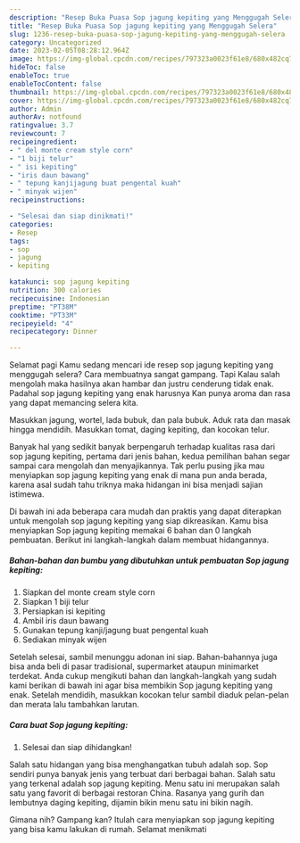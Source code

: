 ```yaml
---
description: "Resep Buka Puasa Sop jagung kepiting yang Menggugah Selera"
title: "Resep Buka Puasa Sop jagung kepiting yang Menggugah Selera"
slug: 1236-resep-buka-puasa-sop-jagung-kepiting-yang-menggugah-selera
category: Uncategorized
date: 2023-02-05T08:28:12.964Z
image: https://img-global.cpcdn.com/recipes/797323a0023f61e8/680x482cq70/sop-jagung-kepiting-foto-resep-utama.jpg
hideToc: false
enableToc: true
enableTocContent: false
thumbnail: https://img-global.cpcdn.com/recipes/797323a0023f61e8/680x482cq70/sop-jagung-kepiting-foto-resep-utama.jpg
cover: https://img-global.cpcdn.com/recipes/797323a0023f61e8/680x482cq70/sop-jagung-kepiting-foto-resep-utama.jpg
author: Admin
authorAv: notfound
ratingvalue: 3.7
reviewcount: 7
recipeingredient:
- " del monte cream style corn"
- "1 biji telur"
- " isi kepiting"
- "iris daun bawang"
- " tepung kanjijagung buat pengental kuah"
- " minyak wijen"
recipeinstructions:

- "Selesai dan siap dinikmati!"
categories:
- Resep
tags:
- sop
- jagung
- kepiting

katakunci: sop jagung kepiting 
nutrition: 300 calories
recipecuisine: Indonesian
preptime: "PT38M"
cooktime: "PT33M"
recipeyield: "4"
recipecategory: Dinner

---
```



Selamat pagi Kamu sedang mencari ide resep sop jagung kepiting yang menggugah selera? Cara membuatnya sangat gampang. Tapi Kalau salah mengolah maka hasilnya akan hambar dan justru cenderung tidak enak. Padahal sop jagung kepiting yang enak harusnya Kan punya aroma dan rasa yang dapat memancing selera kita.


Masukkan jagung, wortel, lada bubuk, dan pala bubuk. Aduk rata dan masak hingga mendidih. Masukkan tomat, daging kepiting, dan kocokan telur.

Banyak hal yang sedikit banyak berpengaruh terhadap kualitas rasa dari sop jagung kepiting, pertama dari jenis bahan, kedua pemilihan bahan segar sampai cara mengolah dan menyajikannya. Tak perlu pusing jika mau menyiapkan sop jagung kepiting yang enak di mana pun anda berada, karena asal sudah tahu triknya maka hidangan ini bisa menjadi sajian istimewa.


Di bawah ini ada beberapa cara mudah dan praktis yang dapat diterapkan untuk mengolah sop jagung kepiting yang siap dikreasikan. Kamu bisa menyiapkan Sop jagung kepiting memakai 6 bahan dan 0 langkah pembuatan. Berikut ini langkah-langkah dalam membuat hidangannya.

<!--inarticleads1-->

##### Bahan-bahan dan bumbu yang dibutuhkan untuk pembuatan Sop jagung kepiting:

1. Siapkan  del monte cream style corn
1. Siapkan 1 biji telur
1. Persiapkan  isi kepiting
1. Ambil iris daun bawang
1. Gunakan  tepung kanji/jagung buat pengental kuah
1. Sediakan  minyak wijen


Setelah selesai, sambil menunggu adonan ini siap. Bahan-bahannya juga bisa anda beli di pasar tradisional, supermarket ataupun minimarket terdekat. Anda cukup mengikuti bahan dan langkah-langkah yang sudah kami berikan di bawah ini agar bisa membikin Sop jagung kepiting yang enak. Setelah mendidih, masukkan kocokan telur sambil diaduk pelan-pelan dan merata lalu tambahkan larutan. 

<!--inarticleads2-->

##### Cara buat Sop jagung kepiting:


1. Selesai dan siap dihidangkan!

Salah satu hidangan yang bisa menghangatkan tubuh adalah sop. Sop sendiri punya banyak jenis yang terbuat dari berbagai bahan. Salah satu yang terkenal adalah sop jagung kepiting. Menu satu ini merupakan salah satu yang favorit di berbagai restoran China. Rasanya yang gurih dan lembutnya daging kepiting, dijamin bikin menu satu ini bikin nagih. 

Gimana nih? Gampang kan? Itulah cara menyiapkan sop jagung kepiting yang bisa kamu lakukan di rumah. Selamat menikmati

